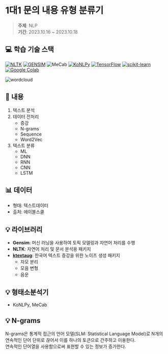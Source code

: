 # 1대1 문의 내용 유형 분류기

> **주제**: NLP  
> **기간**: 2023.10.16 ~ 2023.10.18

## 💻 학습 기술 스택

[![NLTK](https://img.shields.io/badge/NLTK-154F5B?style=flat-square&logoColor=white)](https://pandas.pydata.org/) [![GENSIM](https://img.shields.io/badge/GENSIM-001A5E?style=flat-square&logoColor=white)](https://radimrehurek.com/gensim/) ![MeCab](https://img.shields.io/badge/MeCab-000?style=flat-square&logoColor=white) [![KoNLPy](https://img.shields.io/badge/KoNLPy-blue?style=flat-square)](https://konlpy.org/) [![TensorFlow](https://img.shields.io/badge/TensorFlow-FF6F00?style=flat-square&logo=tensorflow&logoColor=white)](https://www.tensorflow.org/) [![scikit-learn](https://img.shields.io/badge/scikit--learn-F7931E?style=flat-square&logo=scikitlearn&logoColor=white)](https://scikit-learn.org/) [![Google Colab](https://img.shields.io/badge/Google%20Colab-F9AB00?style=flat-square&logo=googlecolab&logoColor=white)](https://colab.research.google.com/)

![wordcloud](https://github.com/NarciSource/Aivle--MiniProject-4-2/assets/26417221/2f3943b3-a88f-4e41-8ca9-f3b251f25214)

## 📝 내용

1. 텍스트 분석
2. 데이터 전처리
    - 증강
    - N-grams
    - Sequence
    - Word2Vec
3. 텍스트 분류
    - ML
    - DNN
    - RNN
    - CNN
    - LSTM

## 📊 데이터

-   형태: 텍스트데이터
-   출처: 에이블스쿨

## 💡 라이브러리

-   **Gensim**: 머신 러닝을 사용하여 토픽 모델링과 자연어 처리를 수행
-   **NLTK**: 자연어 처리 및 문서 분석용 패키지
-   **[ktextaug](https://github.com/jucho2725/ktextaug)**: 한국어 텍스트 증강을 위한 노이즈 생성 패키지
    -   자모 분리
    -   모음 변형
    -   음운

## 💡 형태소분석기

-   KoNLPy, MeCab

## 💡 N-grams

N-grams은 통계적 접근의 언어 모델(SLM: Statistical Language Model)로 N개의 연속적인 단어 단위로 끊어서 이를 하나의 토큰으로 간주하고 이용한다.  
연속적인 단어열을 사용함으로써 표현할 수 있는 정보가 증가한다.
